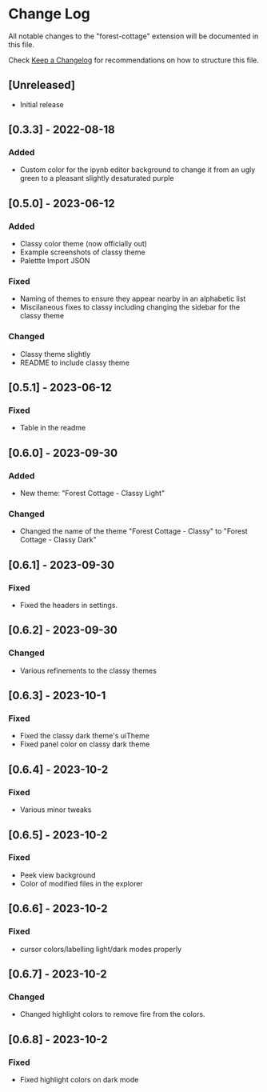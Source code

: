 # Change Log

All notable changes to the "forest-cottage" extension will be documented in this file.

Check [Keep a Changelog](http://keepachangelog.com/) for recommendations on how to structure this file.

## [Unreleased]

- Initial release

## [0.3.3] - 2022-08-18

### Added

- Custom color for the ipynb editor background to change it from an ugly green to a pleasant slightly desaturated purple

## [0.5.0] - 2023-06-12

### Added

- Classy color theme (now officially out)
- Example screenshots of classy theme
- Palettte Import JSON

### Fixed

- Naming of themes to ensure they appear nearby in an alphabetic list
- Miscilaneous fixes to classy including changing the sidebar for the classy theme

### Changed

- Classy theme slightly
- README to include classy theme

## [0.5.1] - 2023-06-12

### Fixed

- Table in the readme

## [0.6.0] - 2023-09-30

### Added

- New theme: "Forest Cottage - Classy Light"

### Changed

- Changed the name of the theme "Forest Cottage - Classy" to "Forest Cottage - Classy Dark"

## [0.6.1] - 2023-09-30

### Fixed

- Fixed the headers in settings.

## [0.6.2] - 2023-09-30

### Changed

- Various refinements to the classy themes

## [0.6.3] - 2023-10-1

### Fixed

- Fixed the classy dark theme's uiTheme
- Fixed panel color on classy dark theme

## [0.6.4] - 2023-10-2

### Fixed

- Various minor tweaks

## [0.6.5] - 2023-10-2

### Fixed

- Peek view background
- Color of modified files in the explorer

## [0.6.6] - 2023-10-2

### Fixed

- cursor colors/labelling light/dark modes properly

## [0.6.7] - 2023-10-2

### Changed

- Changed highlight colors to remove fire from the colors.

## [0.6.8] - 2023-10-2

### Fixed

- Fixed highlight colors on dark mode

